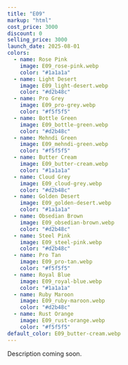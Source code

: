 ```yaml
---
title: "E09"
markup: "html"
cost_price: 3000
discount: 0
selling_price: 3000
launch_date: 2025-08-01
colors:
  - name: Rose Pink
    image: E09_rose-pink.webp
    color: "#1a1a1a"
  - name: Light Desert
    image: E09_light-desert.webp
    color: "#d2b48c"
  - name: Pro Grey
    image: E09_pro-grey.webp
    color: "#f5f5f5"
  - name: Bottle Green
    image: E09_bottle-green.webp
    color: "#d2b48c"
  - name: Mehndi Green
    image: E09_mehndi-green.webp
    color: "#f5f5f5"
  - name: Butter Cream
    image: E09_butter-cream.webp
    color: "#1a1a1a"
  - name: Cloud Grey
    image: E09_cloud-grey.webp
    color: "#d2b48c"
  - name: Golden Desert
    image: E09_golden-desert.webp
    color: "#1a1a1a"
  - name: Obsedian Brown
    image: E09_obsedian-brown.webp
    color: "#d2b48c"
  - name: Steel Pink
    image: E09_steel-pink.webp
    color: "#d2b48c"
  - name: Pro Tan
    image: E09_pro-tan.webp
    color: "#f5f5f5"
  - name: Royal Blue
    image: E09_royal-blue.webp
    color: "#1a1a1a"
  - name: Ruby Maroon
    image: E09_ruby-maroon.webp
    color: "#d2b48c"
  - name: Rust Orange
    image: E09_rust-orange.webp
    color: "#f5f5f5"
default_color: E09_butter-cream.webp
---
```


Description coming soon.
